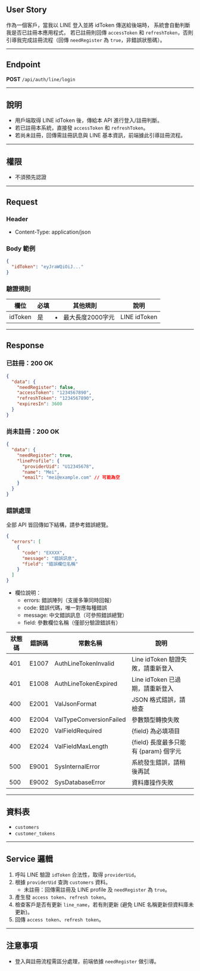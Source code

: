 ## User Story

作為一個客戶，當我以 LINE 登入並將 idToken 傳送給後端時，
系統會自動判斷我是否已註冊本應用程式，
若已註冊則回傳 `accessToken` 和 `refreshToken`，否則引導我完成註冊流程（回傳 `needRegister` 為 `true`，非錯誤狀態碼）。

---

## Endpoint

**POST** `/api/auth/line/login`

---

## 說明

- 用戶端取得 LINE idToken 後，傳給本 API 進行登入/註冊判斷。
- 若已註冊本系統，直接發 `accessToken` 和 `refreshToken`。
- 若尚未註冊，回傳需註冊訊息與 LINE 基本資訊，前端據此引導註冊流程。

---

## 權限

- 不須預先認證

---

## Request

### Header

- Content-Type: application/json

### Body 範例

```json
{
  "idToken": "eyJraWQiOiJ..."
}
```

### 驗證規則

| 欄位    | 必填 | 其他規則             | 說明         |
| ------- | ---- | -------------------- | ------------ |
| idToken | 是   | <li>最大長度2000字元 | LINE idToken |

---

## Response

### 已註冊：200 OK

```json
{
  "data": {
    "needRegister": false,
    "accessToken": "1234567890",
    "refreshToken": "1234567890",
    "expiresIn": 3600
  }
}
```

### 尚未註冊：200 OK

```json
{
  "data": {
    "needRegister": true,
    "lineProfile": {
      "providerUid": "U12345678",
      "name": "Mei",
      "email": "mei@example.com" // 可能為空
    }
  }
}
```

### 錯誤處理

全部 API 皆回傳如下結構，請參考錯誤總覽。

```json
{
  "errors": [
    {
      "code": "EXXXX",
      "message": "錯誤訊息",
      "field": "錯誤欄位名稱"
    }
  ]
}
```

- 欄位說明：
  - errors: 錯誤陣列（支援多筆同時回報）
  - code: 錯誤代碼，唯一對應每種錯誤
  - message: 中文錯誤訊息（可參照錯誤總覽）
  - field: 參數欄位名稱（僅部分驗證錯誤有）

| 狀態碼 | 錯誤碼 | 常數名稱                | 說明                                  |
| ------ | ------ | ----------------------- | ------------------------------------- |
| 401    | E1007  | AuthLineTokenInvalid    | Line idToken 驗證失敗，請重新登入     |
| 401    | E1008  | AuthLineTokenExpired    | Line idToken 已過期，請重新登入       |
| 400    | E2001  | ValJsonFormat           | JSON 格式錯誤，請檢查                 |
| 400    | E2004  | ValTypeConversionFailed | 參數類型轉換失敗                      |
| 400    | E2020  | ValFieldRequired        | {field} 為必填項目                    |
| 400    | E2024  | ValFieldMaxLength       | {field} 長度最多只能有 {param} 個字元 |
| 500    | E9001  | SysInternalError        | 系統發生錯誤，請稍後再試              |
| 500    | E9002  | SysDatabaseError        | 資料庫操作失敗                        |

---

## 資料表

- `customers`
- `customer_tokens`

---

## Service 邏輯

1. 呼叫 LINE 驗證 `idToken` 合法性，取得 `providerUid`。
2. 根據 `providerUid` 查詢 `customers` 資料。
   - 未註冊：回傳需註冊及 LINE profile 及 `needRegister` 為 `true`。
3. 產生發 `access token`、`refresh token`。
4. 檢查客戶是否有更新 `line_name`，若有則更新 (避免 LINE 名稱更新但資料庫未更新)。
5. 回傳 `access token`、`refresh token`。

---

## 注意事項

- 登入與註冊流程需區分處理，前端依據 `needRegister` 做引導。
